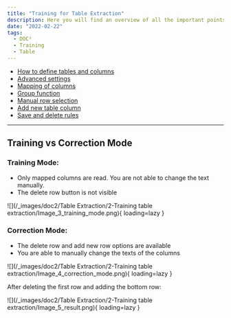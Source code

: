 ```yaml
---
title: "Training for Table Extraction"
description: Here you will find an overview of all the important points about the training for table extraction. From how to define tables and columns to advanced settings.
date: "2022-02-22"
tags:
  - DOC²
  - Training
  - Table
---
```


- [How to define tables and columns](/doc2/table-extraction/define-table-and-columns/)
- [Advanced settings](/doc2/table-extraction/advanced-settings/)
- [Mapping of columns](/doc2/table-extraction/mapping-of-columns/)
- [Group function](/doc2/table-extraction/group-function/)
- [Manual row selection](/doc2/table-extraction/manual-row-selection/)
- [Add new table column](/doc2/table-extraction/add-new-table-column/)
- [Save and delete rules](/doc2/table-extraction/save-rules-and-delete-rules/)

_______________________________

## Training vs Correction Mode

### Training Mode:

- Only mapped columns are read. You are not able to change the text manually.
- The delete row button is not visible

![](/_images/doc2/Table Extraction/2-Training table extraction/Image_3_training_mode.png){ loading=lazy }

### Correction Mode:

- The delete row and add new row options are available
- You are able to manually change the texts of the columns 

![](/_images/doc2/Table Extraction/2-Training table extraction/Image_4_correction_mode.png){ loading=lazy }

After deleting the first row and adding the bottom row:

![](/_images/doc2/Table Extraction/2-Training table extraction/Image_5_result.png){ loading=lazy }

